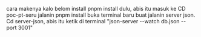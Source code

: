 cara makenya kalo belom install pnpm install dulu, abis itu masuk ke CD poc-pt-seru jalanin pnpm install
buka terminal baru buat jalanin server json. Cd server-json, abis itu ketik di terminal  "json-server --watch db.json --port 3001"
